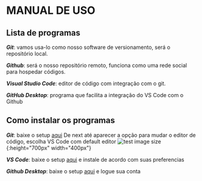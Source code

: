 # MANUAL DE USO 

## Lista de programas

__*Git*__: vamos usa-lo como nosso software de versionamento, será o repositório local.

__*Github*__: será o nosso repositório remoto, funciona como uma rede social para hospedar códigos. 

__*Visual Studio Code*__: editor de código com integração com o git.

__*GitHub Desktop*__: programa que facilita a integração do VS Code com o Github

## Como instalar os programas

__*Git*__: baixe o setup [aqui](https://github.com/git-for-windows/git/releases/download/v2.31.1.windows.1/Git-2.31.1-64-bit.exe)
 De next até aparecer a opção para mudar o editor de código, escolha VS Code com default editor
![test image size](https://user-images.githubusercontent.com/82667387/115598900-4e35ec80-a2b1-11eb-8a78-93183656df8a.gif)
{:height="700px" width="400px"}


__*VS Code*__: baixe o setup [aqui](https://code.visualstudio.com/download) e instale de acordo com suas preferencias

__*Github Desktop*__: baixe o setup [aqui](https://central.github.com/deployments/desktop/desktop/latest/win32) e logue sua conta






